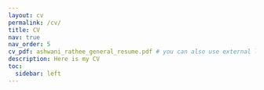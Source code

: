 ```yaml
---
layout: cv
permalink: /cv/
title: CV
nav: true
nav_order: 5
cv_pdf: ashwani_rathee_general_resume.pdf # you can also use external links here
description: Here is my CV
toc:
  sidebar: left
---
```

